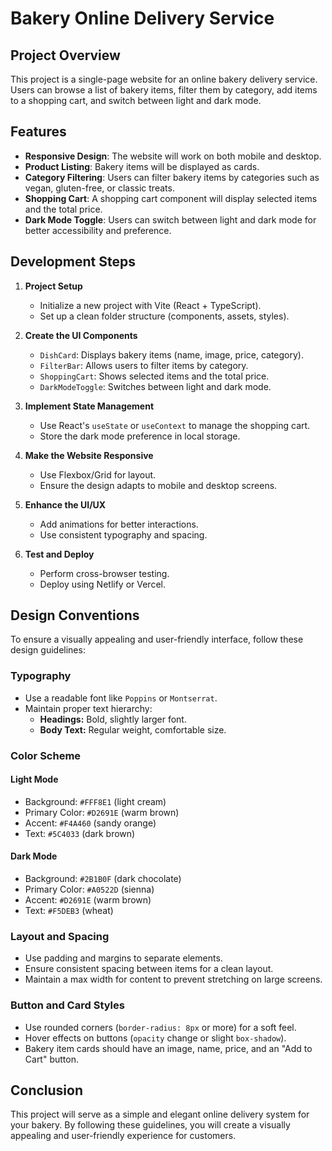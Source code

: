 # Bakery Online Delivery Service

## Project Overview
This project is a single-page website for an online bakery delivery service. Users can browse a list of bakery items, filter them by category, add items to a shopping cart, and switch between light and dark mode.

## Features
- **Responsive Design**: The website will work on both mobile and desktop.
- **Product Listing**: Bakery items will be displayed as cards.
- **Category Filtering**: Users can filter bakery items by categories such as vegan, gluten-free, or classic treats.
- **Shopping Cart**: A shopping cart component will display selected items and the total price.
- **Dark Mode Toggle**: Users can switch between light and dark mode for better accessibility and preference.

## Development Steps
1. **Project Setup**
   - Initialize a new project with Vite (React + TypeScript).
   - Set up a clean folder structure (components, assets, styles).
   
2. **Create the UI Components**
   - `DishCard`: Displays bakery items (name, image, price, category).
   - `FilterBar`: Allows users to filter items by category.
   - `ShoppingCart`: Shows selected items and the total price.
   - `DarkModeToggle`: Switches between light and dark mode.

3. **Implement State Management**
   - Use React's `useState` or `useContext` to manage the shopping cart.
   - Store the dark mode preference in local storage.

4. **Make the Website Responsive**
   - Use Flexbox/Grid for layout.
   - Ensure the design adapts to mobile and desktop screens.

5. **Enhance the UI/UX**
   - Add animations for better interactions.
   - Use consistent typography and spacing.

6. **Test and Deploy**
   - Perform cross-browser testing.
   - Deploy using Netlify or Vercel.

## Design Conventions
To ensure a visually appealing and user-friendly interface, follow these design guidelines:

### Typography
- Use a readable font like `Poppins` or `Montserrat`.
- Maintain proper text hierarchy:
  - **Headings:** Bold, slightly larger font.
  - **Body Text:** Regular weight, comfortable size.

### Color Scheme
#### Light Mode
- Background: `#FFF8E1` (light cream)
- Primary Color: `#D2691E` (warm brown)
- Accent: `#F4A460` (sandy orange)
- Text: `#5C4033` (dark brown)

#### Dark Mode
- Background: `#2B1B0F` (dark chocolate)
- Primary Color: `#A0522D` (sienna)
- Accent: `#D2691E` (warm brown)
- Text: `#F5DEB3` (wheat)

### Layout and Spacing
- Use padding and margins to separate elements.
- Ensure consistent spacing between items for a clean layout.
- Maintain a max width for content to prevent stretching on large screens.

### Button and Card Styles
- Use rounded corners (`border-radius: 8px` or more) for a soft feel.
- Hover effects on buttons (`opacity` change or slight `box-shadow`).
- Bakery item cards should have an image, name, price, and an "Add to Cart" button.

## Conclusion
This project will serve as a simple and elegant online delivery system for your bakery. By following these guidelines, you will create a visually appealing and user-friendly experience for customers.